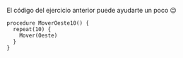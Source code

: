 El código del ejercicio anterior puede ayudarte un poco :wink:

```gobstones
procedure MoverOeste10() {
  repeat(10) {
    Mover(Oeste)
  }
}
```